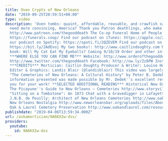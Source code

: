 ```yaml
---
title: Oven Crypts of New Orleans
date: "2019-09-25T20:59:51+08:00"
type: video
description: 'Oven tombs: quaint, affordable, reusable, and crawfish safe. Do you
  need more convincing, America? Thank you Patron deathlings, who make this all possible.
  http://www.patreon.com/thegooddeath The Co-op Funeral Home of People’s Memorial
  https://funerals.coop/ Find our podcast on iTunes: https://apple.co/2yK6c6G Find
  our podcast on Spotify: https://spoti.fi/2QZEVEM Find our podcast on Google Play:
  https://bit.ly/2AdEvoj My two books!: http://www.caitlindoughty.com My upcoming
  book: Will My Cat Eat My Eyeballs? Coming 9/10/19 Order and other info: https://bit.ly/2YOD6z9
  ***WHERE ELSE YOU CAN FIND ME*** Website: http://www.orderofthegooddeath.com Twitter:
  http://www.twitter.com/thegooddeath Facebook: http://ow.ly/Zz8PW Instagram: http://www.instagram.com/thegooddeath
  ***CREDITS*** Mortician: Caitlin Doughty Producer & Writer: Louise Hung (@LouiseHung1)
  Editor & Graphics: Landis Blair (@landisblair) This video was largely informed by
  "The Cemeteries of New Orleans: A Cultural History" by Peter B. Dedek. Much of the
  information presented was made possible by Mr. Dedek''s excellent research. Thank
  you for your work! **SELECTED ADDITIONAL READING*** Historical New Orleans http://www.storyvilledistrictnola.com/cemeteries.html
  The Picayune''s Guide to New Orleans – Cemeteries http://www.storyvilledistrictnola.com/Picayune16_1904.html#thumb
  "Sitting on a Tombstone": An 1873 Chat with a Gravedigger in Lafayette No. 1 http://www.oakandlaurel.com/blog/sitting-on-a-tombstone-an-1873-chat-with-a-gravedigger-in-lafayette-no-1
  J.N.B. de Pouilly: Architect of New Orleans Cemeteries http://www.oakandlaurel.com/blog/jnb-de-pouilly-architect-of-new-orleans-cemeteries
  New Orleans Nostalgia http://www.neworleansbar.org/uploads/files/Above%20Ground%20Article_1-15.pdf
  Oak & Laurel Cemetery Preservation http://www.oakandlaurel.com/resources.html http://www.oakandlaurel.com/blog'
publishdate: "2019-04-06T13:59:34.000Z"
url: /askamortician/9A6KX2w-dss/
providers:
  youtube:
    id: 9A6KX2w-dss
---
```

